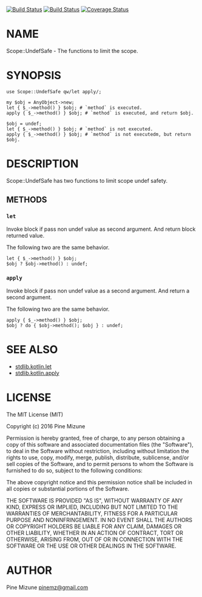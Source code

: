 [![Build Status](https://travis-ci.org/pine/p5-Scope-UndefSafe.svg?branch=master)](https://travis-ci.org/pine/p5-Scope-UndefSafe) [![Build Status](https://img.shields.io/appveyor/ci/pine/p5-Scope-UndefSafe/master.svg)](https://ci.appveyor.com/project/pine/p5-Scope-UndefSafe/branch/master) [![Coverage Status](http://codecov.io/github/pine/p5-Scope-UndefSafe/coverage.svg?branch=master)](https://codecov.io/github/pine/p5-Scope-UndefSafe?branch=master)
# NAME

Scope::UndefSafe - The functions to limit the scope.

# SYNOPSIS

    use Scope::UndefSafe qw/let apply/;

    my $obj = AnyObject->new;
    let { $_->method() } $obj; # `method` is executed.
    apply { $_->method() } $obj; # `method` is executed, and return $obj.

    $obj = undef;
    let { $_->method() } $obj; # `method` is not executed.
    apply { $_->method() } $obj; # `method` is not executedm, but return $obj.

# DESCRIPTION

Scope::UndefSafe has two functions to limit scope undef safety.

## METHODS

### `let`

Invoke block if pass non undef value as second argument.
And return block returned value.

The following two are the same behavior.

    let { $_->method() } $obj;
    $obj ? $obj->method() : undef;

### `apply`

Invoke block if pass non undef value as a second argument.
And return a second argument.

The following two are the same behavior.

    apply { $_->method() } $obj;
    $obj ? do { $obj->method(); $obj } : undef;

# SEE ALSO

- [stdlib.kotlin.let](https://kotlinlang.org/api/latest/jvm/stdlib/kotlin/let.html)
- [stdlib.kotlin.apply](https://kotlinlang.org/api/latest/jvm/stdlib/kotlin/apply.html)

# LICENSE

The MIT License (MIT)

Copyright (c) 2016 Pine Mizune

Permission is hereby granted, free of charge, to any person obtaining a copy
of this software and associated documentation files (the "Software"), to deal
in the Software without restriction, including without limitation the rights
to use, copy, modify, merge, publish, distribute, sublicense, and/or sell
copies of the Software, and to permit persons to whom the Software is
furnished to do so, subject to the following conditions:

The above copyright notice and this permission notice shall be included in
all copies or substantial portions of the Software.

THE SOFTWARE IS PROVIDED "AS IS", WITHOUT WARRANTY OF ANY KIND, EXPRESS OR
IMPLIED, INCLUDING BUT NOT LIMITED TO THE WARRANTIES OF MERCHANTABILITY,
FITNESS FOR A PARTICULAR PURPOSE AND NONINFRINGEMENT. IN NO EVENT SHALL THE
AUTHORS OR COPYRIGHT HOLDERS BE LIABLE FOR ANY CLAIM, DAMAGES OR OTHER
LIABILITY, WHETHER IN AN ACTION OF CONTRACT, TORT OR OTHERWISE, ARISING FROM,
OUT OF OR IN CONNECTION WITH THE SOFTWARE OR THE USE OR OTHER DEALINGS IN
THE SOFTWARE.

# AUTHOR

Pine Mizune <pinemz@gmail.com>
